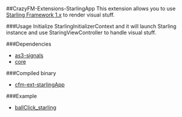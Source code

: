 ##CrazyFM-Extensions-StarlingApp
This extension allows you to use [Starling Framework 1.x](https://github.com/Gamua/Starling-Framework) to render visual stuff.

###Usage
Initialize StarlingInitializerContext and it will launch Starling instance and use StaringViewController to handle visual stuff.

###Dependencies
- [as3-signals](https://github.com/robertpenner/as3-signals)
- [core](../../core)

###Compiled binary
- [cfm-ext-starlingApp](../../dependencies/crazyfm/cfm-ext-starlingApp-0-1-0.swc)

###Example
- [ballClick_starling](https://github.com/CrazyFlasher/crazyfm-examples/tree/master/ballClick_starling)